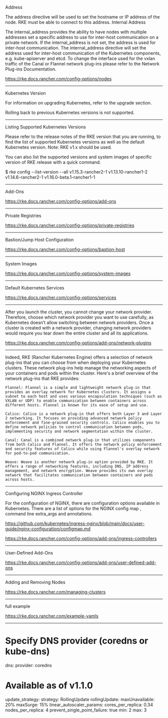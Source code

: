 Address

The address directive will be used to set the hostname or IP address of the node. RKE must be able to connect to this address.
Internal Address

The internal_address provides the ability to have nodes with multiple addresses set a specific address to use for inter-host communication on a private network. If the internal_address is not set, the address is used for inter-host communication. The internal_address directive will set the address used for inter-host communication of the Kubernetes components, e.g. kube-apiserver and etcd. To change the interface used for the vxlan traffic of the Canal or Flannel network plug-ins please refer to the Network Plug-ins Documentation.

https://rke.docs.rancher.com/config-options/nodes


--------------------------------------------------------------

Kubernetes Version

For information on upgrading Kubernetes, refer to the upgrade section.

Rolling back to previous Kubernetes versions is not supported.


--------------------------------------------------------------

Listing Supported Kubernetes Versions

Please refer to the release notes of the RKE version that you are running, to find the list of supported Kubernetes versions as well as the default Kubernetes version. Note: RKE v1.x should be used.

You can also list the supported versions and system images of specific version of RKE release with a quick command.

$ rke config --list-version --all
v1.15.3-rancher2-1
v1.13.10-rancher1-2
v1.14.6-rancher2-1
v1.16.0-beta.1-rancher1-1

--------------------------------------------------------------

Add-Ons


https://rke.docs.rancher.com/config-options/add-ons

--------------------------------------------------------------


Private Registries


https://rke.docs.rancher.com/config-options/private-registries


--------------------------------------------------------------------------------

Bastion/Jump Host Configuration

https://rke.docs.rancher.com/config-options/bastion-host


--------------------------------------------------------------------------------
System Images


https://rke.docs.rancher.com/config-options/system-images

--------------------------------------------------------------------------------
Default Kubernetes Services

https://rke.docs.rancher.com/config-options/services

--------------------------------------------------------------------------------

After you launch the cluster, you cannot change your network provider. Therefore, choose which network provider you want to use carefully, as Kubernetes doesn’t allow switching between network providers. Once a cluster is created with a network provider, changing network providers would require you tear down the entire cluster and all its applications.

https://rke.docs.rancher.com/config-options/add-ons/network-plugins


--------------------------------------------------------------------------------

Indeed, RKE (Rancher Kubernetes Engine) offers a selection of network plug-ins that you can choose from when deploying your Kubernetes clusters. These network plug-ins help manage the networking aspects of your containers and pods within the cluster. Here's a brief overview of the network plug-ins that RKE provides:

    Flannel: Flannel is a simple and lightweight network plug-in that provides an overlay network for Kubernetes clusters. It assigns a subnet to each host and uses various encapsulation techniques (such as VXLAN or UDP) to enable communication between containers across different hosts. Flannel is known for its ease of setup and use.

    Calico: Calico is a network plug-in that offers both Layer 3 and Layer 2 networking. It focuses on providing advanced network policy enforcement and fine-grained security controls. Calico enables you to define network policies to control communication between pods, implementing security and network segmentation within the cluster.

    Canal: Canal is a combined network plug-in that utilizes components from both Calico and Flannel. It offers the network policy enforcement and security features of Calico while using Flannel's overlay network for pod-to-pod communication.

    Weave: Weave is another network plug-in option provided by RKE. It offers a range of networking features, including DNS, IP address management, and network encryption. Weave provides its own overlay network that facilitates communication between containers and pods across hosts.

--------------------------------------------------------------------------------


Configuring NGINX Ingress Controller

For the configuration of NGINX, there are configuration options available in Kubernetes. There are a list of options for the NGINX config map , command line extra_args and annotations.


https://github.com/kubernetes/ingress-nginx/blob/main/docs/user-guide/nginx-configuration/configmap.md

https://rke.docs.rancher.com/config-options/add-ons/ingress-controllers

--------------------------------------------------------------------------------

User-Defined Add-Ons


https://rke.docs.rancher.com/config-options/add-ons/user-defined-add-ons

--------------------------------------------------------------------------------

Adding and Removing Nodes

https://rke.docs.rancher.com/managing-clusters


--------------------------------------------------------------------------------
full example


https://rke.docs.rancher.com/example-yamls


--------------------------------------------------------------------------------

# Specify DNS provider (coredns or kube-dns)
dns:
  provider: coredns
  # Available as of v1.1.0
  update_strategy:
    strategy: RollingUpdate
    rollingUpdate:
      maxUnavailable: 20%
      maxSurge: 15%
  linear_autoscaler_params:
    cores_per_replica: 0.34
    nodes_per_replica: 4
    prevent_single_point_failure: true
    min: 2
    max: 3




























